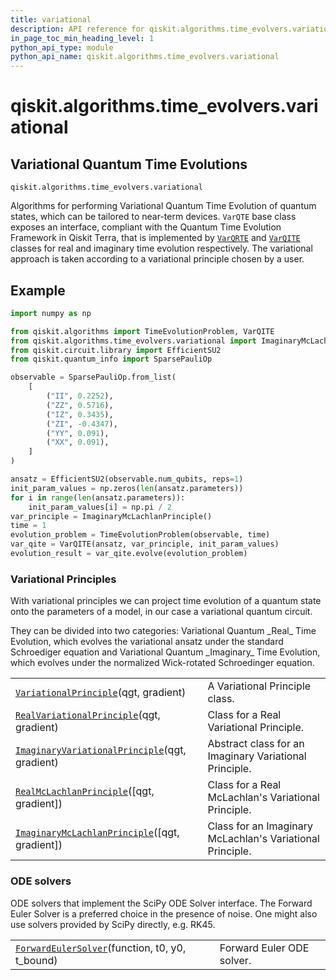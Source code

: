 ```yaml
---
title: variational
description: API reference for qiskit.algorithms.time_evolvers.variational
in_page_toc_min_heading_level: 1
python_api_type: module
python_api_name: qiskit.algorithms.time_evolvers.variational
---
```


<span id="module-qiskit.algorithms.time_evolvers.variational" />

<span id="qiskit-algorithms-time-evolvers-variational" />

# qiskit.algorithms.time\_evolvers.variational

<span id="variational-quantum-time-evolutions-qiskit-algorithms-time-evolvers-variational" />

## Variational Quantum Time Evolutions

<span id="module-qiskit.algorithms.time_evolvers.variational" />

`qiskit.algorithms.time_evolvers.variational`

Algorithms for performing Variational Quantum Time Evolution of quantum states, which can be tailored to near-term devices. `VarQTE` base class exposes an interface, compliant with the Quantum Time Evolution Framework in Qiskit Terra, that is implemented by [`VarQRTE`](qiskit.algorithms.VarQRTE "qiskit.algorithms.VarQRTE") and [`VarQITE`](qiskit.algorithms.VarQITE "qiskit.algorithms.VarQITE") classes for real and imaginary time evolution respectively. The variational approach is taken according to a variational principle chosen by a user.

## Example

```python
import numpy as np

from qiskit.algorithms import TimeEvolutionProblem, VarQITE
from qiskit.algorithms.time_evolvers.variational import ImaginaryMcLachlanPrinciple
from qiskit.circuit.library import EfficientSU2
from qiskit.quantum_info import SparsePauliOp

observable = SparsePauliOp.from_list(
    [
        ("II", 0.2252),
        ("ZZ", 0.5716),
        ("IZ", 0.3435),
        ("ZI", -0.4347),
        ("YY", 0.091),
        ("XX", 0.091),
    ]
)

ansatz = EfficientSU2(observable.num_qubits, reps=1)
init_param_values = np.zeros(len(ansatz.parameters))
for i in range(len(ansatz.parameters)):
    init_param_values[i] = np.pi / 2
var_principle = ImaginaryMcLachlanPrinciple()
time = 1
evolution_problem = TimeEvolutionProblem(observable, time)
var_qite = VarQITE(ansatz, var_principle, init_param_values)
evolution_result = var_qite.evolve(evolution_problem)
```

### Variational Principles

With variational principles we can project time evolution of a quantum state onto the parameters of a model, in our case a variational quantum circuit.

They can be divided into two categories: Variational Quantum \_Real\_ Time Evolution, which evolves the variational ansatz under the standard Schroediger equation and Variational Quantum \_Imaginary\_ Time Evolution, which evolves under the normalized Wick-rotated Schroedinger equation.

|                                                                                                                                                                                                         |                                                           |
| ------------------------------------------------------------------------------------------------------------------------------------------------------------------------------------------------------- | --------------------------------------------------------- |
| [`VariationalPrinciple`](qiskit.algorithms.time_evolvers.variational.VariationalPrinciple "qiskit.algorithms.time_evolvers.variational.VariationalPrinciple")(qgt, gradient)                            | A Variational Principle class.                            |
| [`RealVariationalPrinciple`](qiskit.algorithms.time_evolvers.variational.RealVariationalPrinciple "qiskit.algorithms.time_evolvers.variational.RealVariationalPrinciple")(qgt, gradient)                | Class for a Real Variational Principle.                   |
| [`ImaginaryVariationalPrinciple`](qiskit.algorithms.time_evolvers.variational.ImaginaryVariationalPrinciple "qiskit.algorithms.time_evolvers.variational.ImaginaryVariationalPrinciple")(qgt, gradient) | Abstract class for an Imaginary Variational Principle.    |
| [`RealMcLachlanPrinciple`](qiskit.algorithms.time_evolvers.variational.RealMcLachlanPrinciple "qiskit.algorithms.time_evolvers.variational.RealMcLachlanPrinciple")(\[qgt, gradient])                   | Class for a Real McLachlan's Variational Principle.       |
| [`ImaginaryMcLachlanPrinciple`](qiskit.algorithms.time_evolvers.variational.ImaginaryMcLachlanPrinciple "qiskit.algorithms.time_evolvers.variational.ImaginaryMcLachlanPrinciple")(\[qgt, gradient])    | Class for an Imaginary McLachlan's Variational Principle. |

### ODE solvers

ODE solvers that implement the SciPy ODE Solver interface. The Forward Euler Solver is a preferred choice in the presence of noise. One might also use solvers provided by SciPy directly, e.g. RK45.

|                                                                                                                                                                                     |                           |
| ----------------------------------------------------------------------------------------------------------------------------------------------------------------------------------- | ------------------------- |
| [`ForwardEulerSolver`](qiskit.algorithms.time_evolvers.variational.ForwardEulerSolver "qiskit.algorithms.time_evolvers.variational.ForwardEulerSolver")(function, t0, y0, t\_bound) | Forward Euler ODE solver. |

